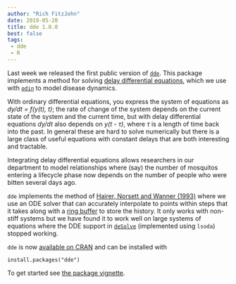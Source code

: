 ```yaml
---
author: "Rich FitzJohn"
date: 2019-05-20
title: dde 1.0.0
best: false
tags: 
 - dde
 - R
---
```


Last week we released the first public version of [`dde`](https://mrc-ide.github.io/dde/).  This package implements a method for solving [delay differential equations](https://en.wikipedia.org/wiki/Delay_differential_equation), which we use with [`odin`](https://mrc-ide.github.io/odin) to model disease dynamics.

With ordinary differential equations, you express the system of equations as *dy/dt = f(y(t), t)*; the rate of change of the system depends on the current state of the system and the current time, but with delay differential equations *dy/dt* also depends on *y(t - τ)*, where *τ* is a length of time back into the past.  In general these are hard to solve numerically but there is a large class of useful equations with constant delays that are both interesting and tractable.

Integrating delay differential equations allows researchers in our department to model relationships where (say) the number of mosquitos entering a lifecycle phase now depends on the number of people who were bitten several days ago.

`dde` implements the method of [Hairer, Norsett and Wanner (1993)](http://www.unige.ch/~hairer/software.html) where we use an ODE solver that can accurately interpolate to points within steps that it takes along with a [ring buffer](https://github.com/richfitz/ring) to store the history.  It only works with non-stiff systems but we have found it to work well on large systems of equations where the DDE support in [`deSolve`](https://cran.r-project.org/package=deSolve) (implemented using `lsoda`) stopped working.

`dde` is now [available on CRAN](https://cran.r-project.org/package=dde) and can be installed with

```
install.packages("dde")
```

To get started see [the package vignette](https://mrc-ide.github.io/dde/articles/dde.html).
